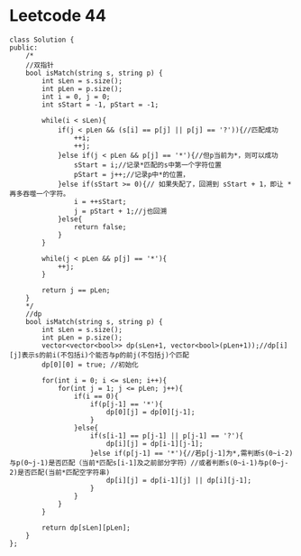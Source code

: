# Leetcode 44
    class Solution {
    public:
        /*
        //双指针
        bool isMatch(string s, string p) {
            int sLen = s.size();
            int pLen = p.size();
            int i = 0, j = 0;
            int sStart = -1, pStart = -1;

            while(i < sLen){
                if(j < pLen && (s[i] == p[j] || p[j] == '?')){//匹配成功
                    ++i;
                    ++j;
                }else if(j < pLen && p[j] == '*'){//但p当前为*，则可以成功
                    sStart = i;//记录*匹配的s中第一个字符位置
                    pStart = j++;//记录p中*的位置，
                }else if(sStart >= 0){// 如果失配了，回溯到 sStart + 1，即让 * 再多吞噬一个字符。
                    i = ++sStart;
                    j = pStart + 1;//j也回溯
                }else{
                    return false;
                }
            }

            while(j < pLen && p[j] == '*'){
                ++j;
            }

            return j == pLen;
        }
        */
        //dp
        bool isMatch(string s, string p) {
            int sLen = s.size();
            int pLen = p.size();
            vector<vector<bool>> dp(sLen+1, vector<bool>(pLen+1));//dp[i][j]表示s的前i(不包括i)个能否与p的前j(不包括j)个匹配
            dp[0][0] = true; //初始化

            for(int i = 0; i <= sLen; i++){
                for(int j = 1; j <= pLen; j++){
                    if(i == 0){
                        if(p[j-1] == '*'){
                            dp[0][j] = dp[0][j-1];
                        }
                    }else{
                        if(s[i-1] == p[j-1] || p[j-1] == '?'){
                            dp[i][j] = dp[i-1][j-1];
                        }else if(p[j-1] == '*'){//若p[j-1]为*,需判断s(0~i-2)与p(0~j-1)是否匹配（当前*匹配s[i-1]及之前部分字符）//或者判断s(0~i-1)与p(0~j-2)是否匹配(当前*匹配空字符串)
                            dp[i][j] = dp[i-1][j] || dp[i][j-1];
                        }
                    }
                }
            }

            return dp[sLen][pLen];
        }
    };
